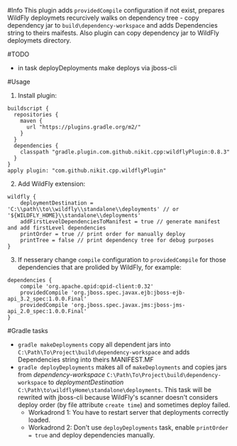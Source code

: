 #Info
This plugin adds `providedCompile` configuration if not exist,
prepares WildFly deploymets recurcively walks on dependency
tree - copy dependency jar to `build\dependency-workspace` and
adds Dependencies string to theirs maifests.
Also plugin can copy dependency jar to WildFly deploymets directory.

#TODO
* in task deployDeployments make deploys via jboss-cli

#Usage
1. Install plugin:  
```
buildscript {
  repositories {
    maven {
      url "https://plugins.gradle.org/m2/"
    }
  }
  dependencies {
    classpath "gradle.plugin.com.github.nikit.cpp:wildflyPlugin:0.8.3"
  }
}
apply plugin: "com.github.nikit.cpp.wildflyPlugin"
```
2. Add WildFly extension:  
```
wildfly {
	deploymentDestination = 'C:\\path\\to\\wildfly\\standalone\\deployments' // or '${WILDFLY_HOME}\\standalone\\deployments'
	addFirstLevelDependenciesToManifest = true // generate manifest and add firstLevel dependencies
	printOrder = true // print order for manually deploy
	printTree = false // print dependency tree for debug purposes
}
```
3. If nesserary change `compile` configuration to `providedCompile` for those dependencies that are prolided by WildFly,
for example:  
```
dependencies {
	compile 'org.apache.qpid:qpid-client:0.32'
	providedCompile 'org.jboss.spec.javax.ejb:jboss-ejb-api_3.2_spec:1.0.0.Final'
	providedCompile 'org.jboss.spec.javax.jms:jboss-jms-api_2.0_spec:1.0.0.Final'
}
```

#Gradle tasks
* `gradle makeDeployments` copy all dependent jars into `C:\Path\To\Project\build\dependency-workspace`
and adds Dependencies string into theirs MANIFEST.MF
* `gradle deployDeployments` makes all of `makeDeployments` and copies jars from *dependency-workspace*
`C:\Path\To\Project\build\dependency-workspace` to *deploymentDestination* `C:\Path\to\wildflyHome\standalone\deployments`.
This task will be rewrited with jboss-cli because WildFly's scanner doesn't considers deploy order (by file attribute `create time`) and sometimes deploy failed.  
  * Workadrond 1:
You have to restart server that deployments correctly loaded.
  * Workadrond 2:
Don't use `deployDeployments` task, enable `printOrder = true` and deploy dependencies manually.
